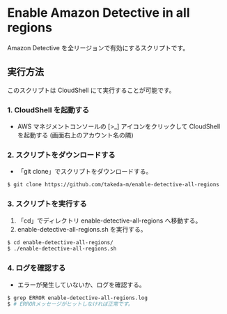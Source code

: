 # Enable Amazon Detective in all regions

Amazon Detective を全リージョンで有効にするスクリプトです。

## 実行方法

このスクリプトは CloudShell にて実行することが可能です。

### 1. CloudShell を起動する

- AWS マネジメントコンソールの [>_] アイコンをクリックして CloudShell を起動する (画面右上のアカウント名の隣)

### 2. スクリプトをダウンロードする

- 「git clone」でスクリプトをダウンロードする。

```sh
$ git clone https://github.com/takeda-m/enable-detective-all-regions
```

### 3. スクリプトを実行する

1. 「cd」でディレクトリ enable-detective-all-regions へ移動する。
2. enable-detective-all-regions.sh を実行する。

```sh
$ cd enable-detective-all-regions/
$ ./enable-detective-all-regions.sh
```

### 4. ログを確認する

- エラーが発生していないか、ログを確認する。

```sh
$ grep ERROR enable-detective-all-regions.log
$ # ERRORメッセージがヒットしなければ正常です。
```
